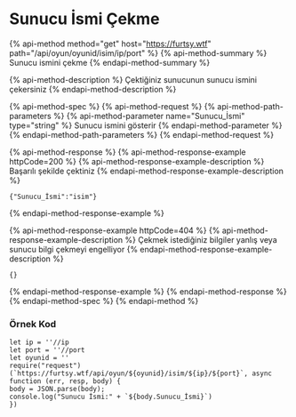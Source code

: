 # Sunucu İsmi Çekme

{% api-method method="get" host="https://furtsy.wtf" path="/api/oyun/oyunid/isim/ip/port" %}
{% api-method-summary %}
Sunucu ismini çekme
{% endapi-method-summary %}

{% api-method-description %}
Çektiğiniz sunucunun sunucu ismini çekersiniz
{% endapi-method-description %}

{% api-method-spec %}
{% api-method-request %}
{% api-method-path-parameters %}
{% api-method-parameter name="Sunucu\_İsmi" type="string" %}
Sunucu ismini gösterir
{% endapi-method-parameter %}
{% endapi-method-path-parameters %}
{% endapi-method-request %}

{% api-method-response %}
{% api-method-response-example httpCode=200 %}
{% api-method-response-example-description %}
Başarılı şekilde çektiniz
{% endapi-method-response-example-description %}

```
{"Sunucu_İsmi":"isim"}
```
{% endapi-method-response-example %}

{% api-method-response-example httpCode=404 %}
{% api-method-response-example-description %}
Çekmek istediğiniz bilgiler yanlış veya sunucu bilgi çekmeyi engelliyor
{% endapi-method-response-example-description %}

```
{}
```
{% endapi-method-response-example %}
{% endapi-method-response %}
{% endapi-method-spec %}
{% endapi-method %}

### Örnek Kod

```text
let ip = ''//ip 
let port = ''//port 
let oyunid = ''
require("request")(`https://furtsy.wtf/api/oyun/${oyunid}/isim/${ip}/${port}`, async function (err, resp, body) { 
body = JSON.parse(body); 
console.log("Sunucu İsmi:" + `${body.Sunucu_İsmi}`) 
}) 
```

